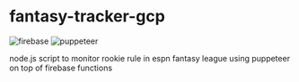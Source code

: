 # fantasy-tracker-gcp

![firebase](https://github.com/jacobra19/fantasy-tracker-gcp/blob/main/firebase-logo.png?raw=true)
![puppeteer](https://github.com/jacobra19/fantasy-tracker-gcp/blob/main/puppeteer-logo.png?raw=true)

node.js script to monitor rookie rule in espn fantasy league using puppeteer on top of firebase functions
